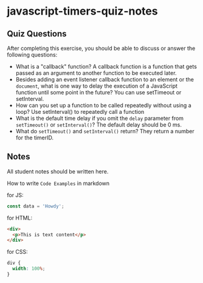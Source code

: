 # javascript-timers-quiz-notes

## Quiz Questions

After completing this exercise, you should be able to discuss or answer the following questions:

- What is a "callback" function?
  A callback function is a function that gets passed as an argument to another function to be executed later.
- Besides adding an event listener callback function to an element or the `document`, what is one way to delay the execution of a JavaScript function until some point in the future?
  You can use setTimeout or setInterval.
- How can you set up a function to be called repeatedly without using a loop?
  Use setInterval() to repeatedly call a function
- What is the default time delay if you omit the `delay` parameter from `setTimeout()` or `setInterval()`?
  The default delay should be 0 ms.
- What do `setTimeout()` and `setInterval()` return?
  They return a number for the timerID.

## Notes

All student notes should be written here.

How to write `Code Examples` in markdown

for JS:

```javascript
const data = 'Howdy';
```

for HTML:

```html
<div>
  <p>This is text content</p>
</div>
```

for CSS:

```css
div {
  width: 100%;
}
```

